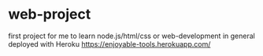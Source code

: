 # web-project
first project for me to learn node.js/html/css or web-development in general
deployed with Heroku
https://enjoyable-tools.herokuapp.com/
